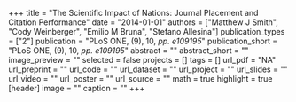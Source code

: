 +++
title = "The Scientific Impact of Nations: Journal Placement and Citation Performance"
date = "2014-01-01"
authors = ["Matthew J Smith", "Cody Weinberger", "Emilio M Bruna", "Stefano Allesina"]
publication_types = ["2"]
publication = "PLoS ONE, (9), 10, _pp. e109195_"
publication_short = "PLoS ONE, (9), 10, _pp. e109195_"
abstract = ""
abstract_short = ""
image_preview = ""
selected = false
projects = []
tags = []
url_pdf = "NA"
url_preprint = ""
url_code = ""
url_dataset = ""
url_project = ""
url_slides = ""
url_video = ""
url_poster = ""
url_source = ""
math = true
highlight = true
[header]
image = ""
caption = ""
+++
